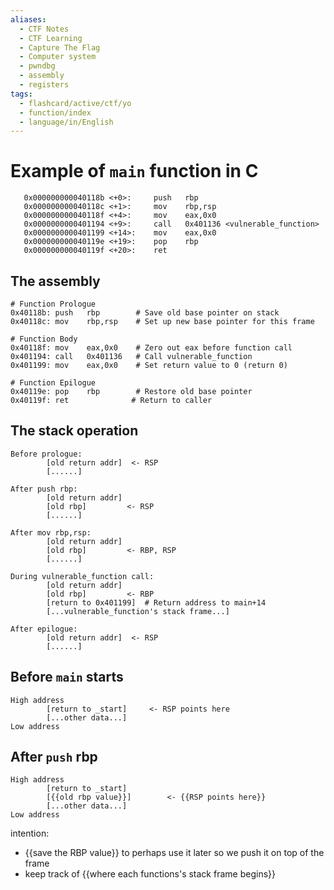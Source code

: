```yaml
---
aliases:
  - CTF Notes
  - CTF Learning
  - Capture The Flag
  - Computer system
  - pwndbg
  - assembly 
  - registers
tags:
  - flashcard/active/ctf/yo
  - function/index
  - language/in/English
---
```


# Example of `main` function in C
```
   0x000000000040118b <+0>:     push   rbp
   0x000000000040118c <+1>:     mov    rbp,rsp
   0x000000000040118f <+4>:     mov    eax,0x0
   0x0000000000401194 <+9>:     call   0x401136 <vulnerable_function>
   0x0000000000401199 <+14>:    mov    eax,0x0
   0x000000000040119e <+19>:    pop    rbp
   0x000000000040119f <+20>:    ret
```
## The assembly 
```
# Function Prologue
0x40118b: push   rbp        # Save old base pointer on stack
0x40118c: mov    rbp,rsp    # Set up new base pointer for this frame

# Function Body
0x40118f: mov    eax,0x0    # Zero out eax before function call
0x401194: call   0x401136   # Call vulnerable_function
0x401199: mov    eax,0x0    # Set return value to 0 (return 0)

# Function Epilogue
0x40119e: pop    rbp        # Restore old base pointer
0x40119f: ret              # Return to caller
```

## The stack operation

```
Before prologue:
        [old return addr]  <- RSP
        [......]

After push rbp:
        [old return addr]
        [old rbp]         <- RSP
        [......]

After mov rbp,rsp:
        [old return addr]
        [old rbp]         <- RBP, RSP
        [......]

During vulnerable_function call:
        [old return addr]
        [old rbp]         <- RBP
        [return to 0x401199]  # Return address to main+14
        [...vulnerable_function's stack frame...]

After epilogue:
        [old return addr]  <- RSP
        [......]
```

## Before `main` starts

```
High address
        [return to _start]     <- RSP points here
        [...other data...]
Low address
```
## After `push` rbp

```
High address
        [return to _start]
        [{{old rbp value}}]        <- {{RSP points here}} 
        [...other data...]
Low address
```

intention:
- {{save the RBP value}} to perhaps use it later so we push it on top of the frame
- keep track of {{where each functions's  stack frame begins}} <!--SR:!2024-12-14,3,250!2024-12-14,3,250-->



